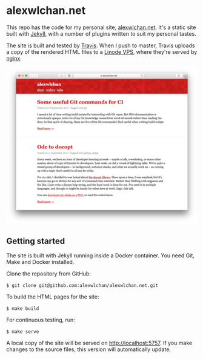 # alexwlchan.net

This repo has the code for my personal site, [alexwlchan.net][root].
It's a static site built with [Jekyll][jekyll], with a number of plugins written to suit my personal tastes.

The site is built and tested by [Travis][travis].
When I push to master, Travis uploads a copy of the rendered HTML files to a [Linode VPS][linode], where they're served by [nginx][nginx].

![](screenshot.png)

[root]: https://alexwlchan.net
[jekyll]: https://jekyllrb.com/
[travis]: https://travis-ci.org/
[linode]: https://www.linode.com/?r=ba2e6ce21e0c63952a7c74967ea0b96617bd44a3
[nginx]: https://nginx.org/

## Getting started

The site is built with Jekyll running inside a Docker container.
You need Git, Make and Docker installed.

Clone the repository from GitHub:

```console
$ git clone git@github.com:alexwlchan/alexwlchan.net.git
```

To build the HTML pages for the site:

```console
$ make build
```

For continuous testing, run:

```console
$ make serve
```

A local copy of the site will be served on <http://localhost:5757>.
If you make changes to the source files, this version will automatically update.

